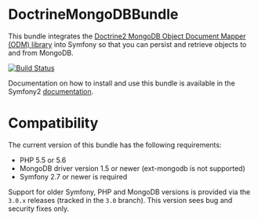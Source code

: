 DoctrineMongoDBBundle
=====================

This bundle integrates the [Doctrine2 MongoDB Object Document Mapper (ODM) library](https://github.com/doctrine/mongodb-odm)
into Symfony so that you can persist and retrieve objects to and from MongoDB.

[![Build Status](https://secure.travis-ci.org/doctrine/DoctrineMongoDBBundle.png?branch=master)](http://travis-ci.org/doctrine/DoctrineMongoDBBundle)

Documentation on how to install and use this bundle is available in the
Symfony2 [documentation](http://symfony.com/doc/current/bundles/DoctrineMongoDBBundle/index.html).

Compatibility
=============

The current version of this bundle has the following requirements:
 * PHP 5.5 or 5.6
 * MongoDB driver version 1.5 or newer (ext-mongodb is not supported)
 * Symfony 2.7 or newer is required

Support for older Symfony, PHP and MongoDB versions is provided via the `3.0.x`
releases (tracked in the `3.0` branch). This version sees bug and security fixes
only.
